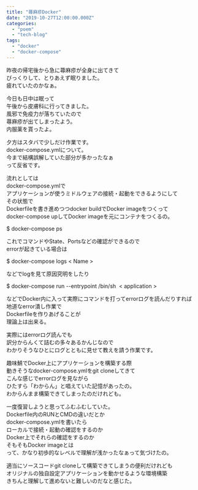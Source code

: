 ```yaml
---
title: "蕁麻疹Docker"
date: "2019-10-27T12:00:00.000Z"
categories: 
  - "poem"
  - "tech-blog"
tags: 
  - "docker"
  - "docker-compose"
---
```


昨夜の帰宅後から急に蕁麻疹が全身に出てきて  
びっくりして、とりあえず眠りました。  
疲れていたのかなぁ。

今日も日中は眠って  
午後から皮膚科に行ってきました。  
風邪で免疫力が落ちていたので  
蕁麻疹が出てしまったよう。  
内服薬を貰ったよ。

夕方はスタバで少しだけ作業です。  
docker-compose.ymlについて。  
今まで結構誤解していた部分が多かったなぁ  
って反省です。

流れとしては  
docker-compose.ymlで  
アプリケーションが使うミドルウェアの接続・起動をできるようにして  
その状態で  
Dockerfileを書き進めつつdocker buildでDocker imageをつくって  
docker-compose upしてDocker imageを元にコンテナをつくるの。

 $ docker-compose ps

これでコマンドやState、Portsなどの確認ができるので  
errorが起きている場合は

 $ docker-compose logs < Name >

などでlogを見て原因究明をしたり

$ docker-compose run --entrypoint /bin/sh  < application >

などでDocker内に入って実際にコマンドを打ってerrorログを読んだりすれば  
地道なerror潰し作業で  
Dockerfileを作りあげることが  
理論上は出来る。

実際にはerrorログ読んでも  
訳分からんくて詰むの多々あるかんじなので  
わかりそうなひとにログとともに見せて教えを請う作業です。

趣味鯖でDocker上にアプリケーションを構築する際  
動きそうなdocker-compose.ymlをgit cloneしてきて  
こんな感じでerrorログを見ながら  
ひたすら「わからん」と唱えていた記憶があったの。  
わからんまま構築できてしまったのだけれども。

一度復習しようと思ってふむふむしていた。  
Dockerfile内のRUNとCMDの違いだとか  
docker-compose.ymlを書いたら  
ローカルで接続・起動の確認をするのか  
Docker上でそれらの確認をするのか  
そもそもDocker imageとは  
って、かなり初歩的なレベルで理解が浅かったなぁって気づけたの。

適当にソースコードgit cloneして構築できてしまうの便利だけれども  
オリジナルの独自設定アプリケーションを動かせるような環境構築  
きちんと理解して進めないと難しいのだなと感じた。
